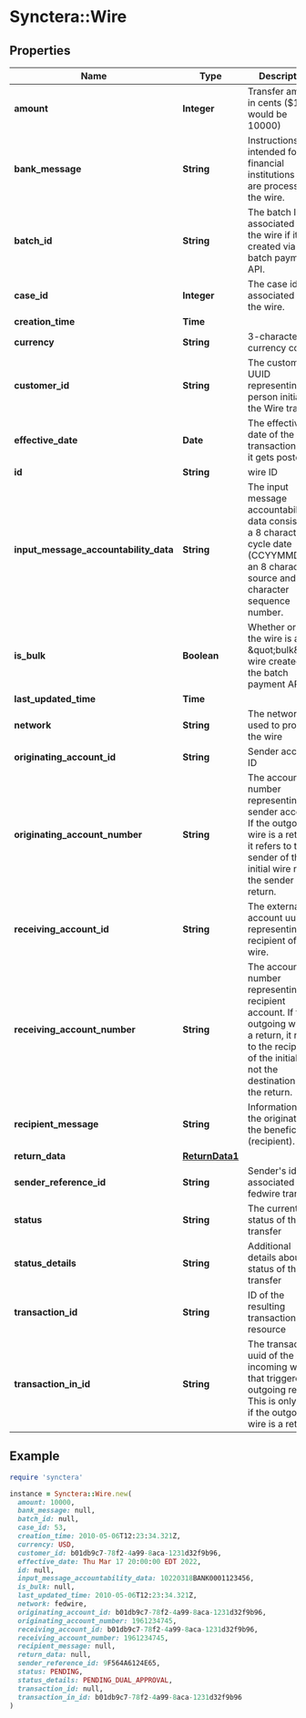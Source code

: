 # Synctera::Wire

## Properties

| Name | Type | Description | Notes |
| ---- | ---- | ----------- | ----- |
| **amount** | **Integer** | Transfer amount in cents ($100 would be 10000) |  |
| **bank_message** | **String** | Instructions intended for the financial institutions that are processing the wire. | [optional] |
| **batch_id** | **String** | The batch ID associated with the wire if it was created via the batch payment API. | [optional] |
| **case_id** | **Integer** | The case id associated with the wire. | [optional] |
| **creation_time** | **Time** |  | [readonly] |
| **currency** | **String** | 3-character currency code |  |
| **customer_id** | **String** | The customer UUID representing the person initiating the Wire transfer | [optional] |
| **effective_date** | **Date** | The effective date of the transaction once it gets posted |  |
| **id** | **String** | wire ID | [readonly] |
| **input_message_accountability_data** | **String** | The input message accountability data consists of a 8 character cycle date (CCYYMMDD) an 8 character source and a 6 character sequence number. | [optional][readonly] |
| **is_bulk** | **Boolean** | Whether or not the wire is a \&quot;bulk\&quot; wire created via the batch payment API. |  |
| **last_updated_time** | **Time** |  | [readonly] |
| **network** | **String** | The network used to process the wire | [optional] |
| **originating_account_id** | **String** | Sender account ID | [optional] |
| **originating_account_number** | **String** | The account number representing the sender account. If the outgoing wire is a return, it refers to the sender of the initial wire not the sender of the return. |  |
| **receiving_account_id** | **String** | The external account uuid representing the recipient of the wire. | [optional] |
| **receiving_account_number** | **String** | The account number representing the recipient account. If the outgoing wire is a return, it refers to the recipient of the initial wire not the destination of the return. |  |
| **recipient_message** | **String** | Information from the originator to the beneficiary (recipient). | [optional] |
| **return_data** | [**ReturnData1**](ReturnData1.md) |  | [optional] |
| **sender_reference_id** | **String** | Sender&#39;s id associated with fedwire transfer | [readonly] |
| **status** | **String** | The current status of the transfer | [readonly] |
| **status_details** | **String** | Additional details about the status of the transfer | [optional] |
| **transaction_id** | **String** | ID of the resulting transaction resource | [readonly] |
| **transaction_in_id** | **String** | The transaction uuid of the incoming wire that triggered an outgoing return. This is only used if the outgoing wire is a return. | [optional] |

## Example

```ruby
require 'synctera'

instance = Synctera::Wire.new(
  amount: 10000,
  bank_message: null,
  batch_id: null,
  case_id: 53,
  creation_time: 2010-05-06T12:23:34.321Z,
  currency: USD,
  customer_id: b01db9c7-78f2-4a99-8aca-1231d32f9b96,
  effective_date: Thu Mar 17 20:00:00 EDT 2022,
  id: null,
  input_message_accountability_data: 10220318BANK0001123456,
  is_bulk: null,
  last_updated_time: 2010-05-06T12:23:34.321Z,
  network: fedwire,
  originating_account_id: b01db9c7-78f2-4a99-8aca-1231d32f9b96,
  originating_account_number: 1961234745,
  receiving_account_id: b01db9c7-78f2-4a99-8aca-1231d32f9b96,
  receiving_account_number: 1961234745,
  recipient_message: null,
  return_data: null,
  sender_reference_id: 9F564A6124E65,
  status: PENDING,
  status_details: PENDING_DUAL_APPROVAL,
  transaction_id: null,
  transaction_in_id: b01db9c7-78f2-4a99-8aca-1231d32f9b96
)
```

